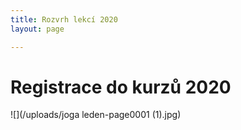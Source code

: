 ```yaml
---
title: Rozvrh lekcí 2020
layout: page

---
```

# Registrace do kurzů 2020

![](/uploads/joga leden-page0001 (1).jpg)